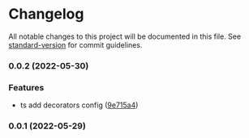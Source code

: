 # Changelog

All notable changes to this project will be documented in this file. See [standard-version](https://github.com/conventional-changelog/standard-version) for commit guidelines.

### 0.0.2 (2022-05-30)


### Features

* ts add decorators config ([9e715a4](https://github.com/fupengl/react-app-rewired-swc/commit/9e715a4eaa3ed3e08f7eeccc0470dce32473a695))

### 0.0.1 (2022-05-29)
